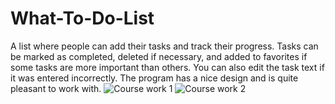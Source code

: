# What-To-Do-List
A list where people can add their tasks and track their progress. Tasks can be marked as completed, deleted if necessary, and added to favorites if some tasks are more important than others. You can also edit the task text if it was entered incorrectly. The program has a nice design and is quite pleasant to work with.
![Course work 1](https://github.com/GIroSTarK/What-To-Do-List/assets/122596697/de9d91e4-7e66-4338-b2bd-3e999c235a43)
![Course work 2](https://github.com/GIroSTarK/What-To-Do-List/assets/122596697/15d986c7-d8c8-44d0-b460-9c90d6362acd)
